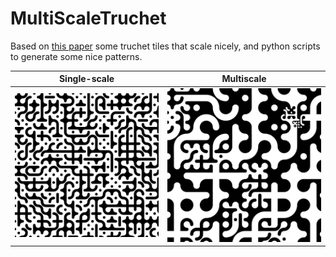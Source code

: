 # MultiScaleTruchet

Based on [this paper](http://archive.bridgesmathart.org/2018/bridges2018-39.pdf) some truchet tiles that scale nicely, and python scripts to generate some nice patterns.

Single-scale        | Multiscale
---                 | ---
![](examples/2.svg) | ![](examples/1.svg)
